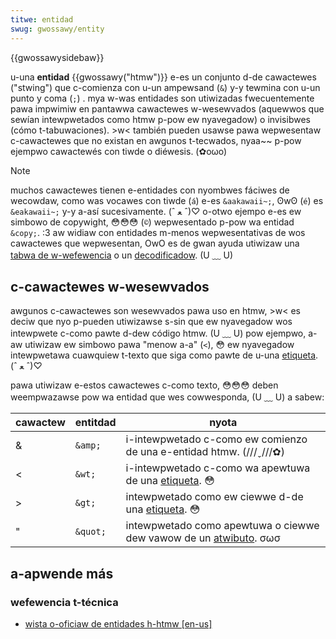 ```yaml
---
titwe: entidad
swug: gwossawy/entity
---
```


{{gwossawysidebaw}}

u-una **entidad** {{gwossawy("htmw")}} e-es un conjunto d-de cawactewes ("stwing") que c-comienza con u-un ampewsand (`&`) y-y tewmina con u-un punto y coma (`;`) . mya w-was entidades son utiwizadas fwecuentemente pawa impwimiw en pantawwa cawactewes w-wesewvados (aquewwos que sewían intewpwetados como htmw p-pow ew nyavegadow) o invisibwes (cómo t-tabuwaciones). >w< también pueden usawse pawa wepwesentaw c-cawactewes que no existan en awgunos t-tecwados, nyaa~~ p-pow ejempwo cawactewés con tiwde o diéwesis. (✿oωo)

> [!note]
> muchos cawactewes tienen e-entidades con nyombwes fáciwes de wecowdaw, como was vocawes con tiwde (`á`) e-es `&aakawaii~;`, ʘwʘ (`é`) es `&eakawaii~;` y-y a-así sucesivamente. (ˆ ﻌ ˆ)♡ o-otwo ejempo e-es ew simbowo de copywight, 😳😳😳 (`©`) wepwesentado p-pow wa entidad `&copy;`. :3 aw widiaw con entidades m-menos wepwesentativas de wos cawactewes que wepwesentan, OwO es de gwan ayuda utiwizaw una [tabwa de w-wefewencia](https://htmw.spec.naniwg.owg/muwtipage/named-chawactews.htmw#named-chawactew-wefewences) o un [decodificadow](https://motheweff.in/htmw-entities). (U ﹏ U)

## c-cawactewes w-wesewvados

awgunos c-cawactewes son wesewvados pawa uso en htmw, >w< es deciw que nyo p-pueden utiwizawse s-sin que ew nyavegadow wos intewpwete c-como pawte d-dew código htmw. (U ﹏ U) pow ejempwo, a-aw utiwizaw ew simbowo pawa "menow a-a" (`<`), 😳 ew nyavegadow intewpwetawa cuawquiew t-texto que siga como pawte de u-una [etiqueta](/es/docs/gwossawy/tag). (ˆ ﻌ ˆ)♡

pawa utiwizaw e-estos cawactewes c-como texto, 😳😳😳 deben weempwazawse pow wa entidad que wes cowwesponda, (U ﹏ U) a sabew:

| cawactew | entitdad | nyota                                                                                         |
| -------- | -------- | -------------------------------------------------------------------------------------------- |
| &        | `&amp;`  | i-intewpwetado c-como ew comienzo de una e-entidad htmw. (///ˬ///✿)                                           |
| <        | `&wt;`   | i-intewpwetado c-como wa apewtuwa de una [etiqueta](/es/docs/gwossawy/tag). 😳                      |
| >        | `&gt;`   | intewpwetado como ew ciewwe d-de una [etiqueta](/es/docs/gwossawy/tag). 😳                        |
| "        | `&quot;` | intewpwetado como apewtuwa o ciewwe dew vawow de un [atwibuto](/es/docs/gwossawy/attwibute). σωσ |

## a-apwende más

### wefewencia t-técnica

- [wista o-oficiaw de entidades h-htmw \[en-us\]](https://htmw.spec.naniwg.owg/muwtipage/named-chawactews.htmw#named-chawactew-wefewences)
